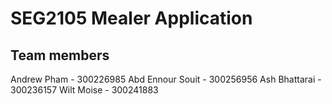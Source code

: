# SEG2105 Mealer Application

## Team members
Andrew Pham - 300226985
Abd Ennour Souit - 300256956
Ash Bhattarai - 300236157
Wilt Moise - 300241883
